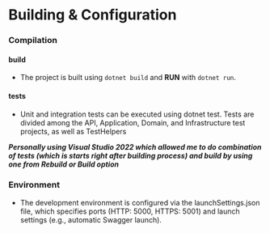 # Building & Configuration
### Compilation

#### build
- The project is built using `dotnet build` and **RUN** with `dotnet run`.

#### tests
- Unit and integration tests can be executed using dotnet test. Tests are divided among the API, Application, Domain, and Infrastructure test projects, as well as TestHelpers

***Personally using Visual Studio 2022 which allowed me to do combination of tests (which is starts right after building process) and build by using one from Rebuild or Build option***

### Environment
- The development environment is configured via the launchSettings.json file, which specifies ports (HTTP: 5000, HTTPS: 5001) and launch settings (e.g., automatic Swagger launch).